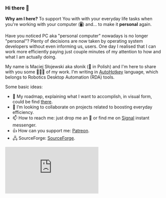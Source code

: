 ### Hi there 👋

**Why am I here?** To support You with with your everyday life tasks when you're working with your computer (🖥) and... to make it  **personal** again.

Have you noticed PC aka "personal computer" nowadays is no longer "personal"? Plenty of decisions are now taken by operating system developers without even informing us, users.  One day I realised that I can work more efficiently paying just couple minutes of my attention to how and what I am actually doing.

My name is Maciej Słojewski aka słonik (🐘 in Polish) and I'm here to share with you some 🍇🍈🍉 of my work. I'm writing in [AutoHotkey][] language, which belongs to Robotics Desktop Automation (RDA) tools.

Some basic ideas:

- 🔭 My roadmap, explaining what I want to accomplish, in visual form, could be find [there](BlockDiagrams_GitHub.md).
- 👯 I’m looking to collaborate on projects related to boosting everyday efficiency.
- 📫 How to reach me: just drop me an 📧 or find me on [Signal](https://signal.org/) instant messenger.
- 👍 How can you support me: [Patreon][].
- 🖧 SourceForge: [SourceForge][].

[AutoHotkey]: https://www.autohotkey.com/
[Patreon]: https://www.patreon.com/user?u=18185391 "mslonik@Patreon"
[SourceForge]: https://hotstrings.sourceforge.io "mslonik@SourceForge"
[![Download Hotstrings](https://sourceforge.net/sflogo.php?type=13&group_id=3441014)](https://sourceforge.net/p/hotstrings/)
<!--
**mslonik/mslonik** is a ✨ _special_ ✨ repository because its `README.md` (this file) appears on your GitHub profile.

Here are some ideas to get you started:

- 🔭 I’m currently working on ...
- 🌱 I’m currently learning ...
- 👯 I’m looking to collaborate on ...
- 🤔 I’m looking for help with ...
- 💬 Ask me about ...
- 📫 How to reach me: ...
- 😄 Pronouns: ...
- ⚡ Fun fact: ...
-->
